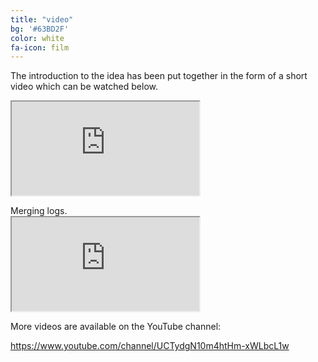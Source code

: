 ```yaml
---
title: "video"
bg: '#63BD2F'
color: white
fa-icon: film
---
```


The introduction to the idea has been put together in the form of a short video which can be watched below.

<div class="icontain">
  <iframe src="https://www.youtube.com/embed/oG224CyDATs" allowfullscreen></iframe>
</div>
<p></p>
Merging logs.

<div class="icontain">
  <iframe src="https://www.youtube.com/embed/j0MncA0ZA3E" allowfullscreen></iframe>
</div>
<p></p>

More videos are available on the YouTube channel:
<p></p>
<a href="https://www.youtube.com/channel/UCTydgN10m4htHm-xWLbcL1w">https://www.youtube.com/channel/UCTydgN10m4htHm-xWLbcL1w</a>
